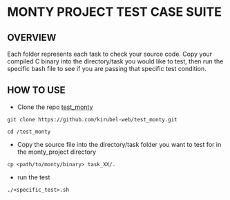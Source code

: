 # MONTY PROJECT TEST CASE SUITE

## OVERVIEW

Each folder represents each task to check your source code. Copy your compiled C binary into the directory/task you would like to test, then run the specific bash file to see if you are passing that specific test condition.

## HOW TO USE

- Clone the repo [test_monty](https://github.com/kirubel-web/test_monty.git)
```
git clone https://github.com/kirubel-web/test_monty.git

cd /test_monty
```

- Copy the source file into the directory/task folder you want to test for in the monty_project directory
```
cp <path/to/monty/binary> task_XX/.
```

- run the test
```
./<specific_test>.sh
```
